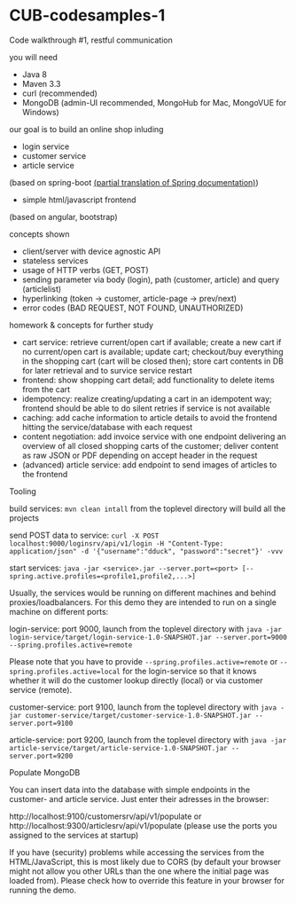 # CUB-codesamples-1

Code walkthrough #1, restful communication

you will need
- Java 8
- Maven 3.3
- curl (recommended)
- MongoDB (admin-UI recommended, MongoHub for Mac, MongoVUE for Windows)

our goal is to build an online shop inluding
- login service
- customer service
- article service

(based on spring-boot [(partial translation of Spring documentation)](https://waylau.gitbooks.io/spring-framework-4-reference/content))

- simple html/javascript frontend

(based on angular, bootstrap)

concepts shown
- client/server with device agnostic API
- stateless services
- usage of HTTP verbs (GET, POST)
- sending parameter via body (login), path (customer, article) and query (articlelist)
- hyperlinking (token -> customer, article-page -> prev/next)
- error codes (BAD REQUEST, NOT FOUND, UNAUTHORIZED)

homework & concepts for further study
- cart service: retrieve current/open cart if available; create a new cart if no current/open cart is available; update cart; checkout/buy everything in the shopping cart (cart will be closed then); store cart contents in DB for later retrieval and to survice service restart
- frontend: show shopping cart detail; add functionality to delete items from the cart
- idempotency: realize creating/updating a cart in an idempotent way; frontend should be able to do silent retries if service is not available
- caching: add cache information to article details to avoid the frontend hitting the service/database with each request
- content negotiation: add invoice service with one endpoint delivering an overview of all closed shopping carts of the customer; deliver content as raw JSON or PDF depending on accept header in the request
- (advanced) article service: add endpoint to send images of articles to the frontend

Tooling

build services: `mvn clean intall` from the toplevel directory will build all the projects

send POST data to service: `curl -X POST localhost:9000/loginsrv/api/v1/login -H "Content-Type: application/json" -d '{"username":"dduck", "password":"secret"}' -vvv`

start services: `java -jar <service>.jar --server.port=<port> [--spring.active.profiles=<profile1,profile2,...>]`

Usually, the services would be running on different machines and behind proxies/loadbalancers. For this demo they are intended to run on a single machine on different ports:

login-service: port 9000, launch from the toplevel directory with `java -jar login-service/target/login-service-1.0-SNAPSHOT.jar --server.port=9000 --spring.profiles.active=remote`

Please note that you have to provide `--spring.profiles.active=remote` or `--spring.profiles.active=local` for the login-service so that it knows whether it will do the customer lookup directly (local) or via customer service (remote).

customer-service: port 9100, launch from the toplevel directory with `java -jar customer-service/target/customer-service-1.0-SNAPSHOT.jar --server.port=9100`

article-service: port 9200, launch from the toplevel directory with `java -jar article-service/target/article-service-1.0-SNAPSHOT.jar --server.port=9200`



Populate MongoDB

You can insert data into the database with simple endpoints in the customer- and article service. Just enter their adresses in the browser:

http://localhost:9100/customersrv/api/v1/populate or http://localhost:9300/articlesrv/api/v1/populate (please use the ports you assigned to the services at startup)



If you have (security) problems while accessing the services from the HTML/JavaScript, this is most likely due to CORS (by default your browser might not allow you other URLs than the one where the initial page was loaded from). Please check how to override this feature in your browser for running the demo.
